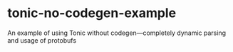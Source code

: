 # tonic-no-codegen-example
An example of using Tonic without codegen—completely dynamic parsing and usage of protobufs
